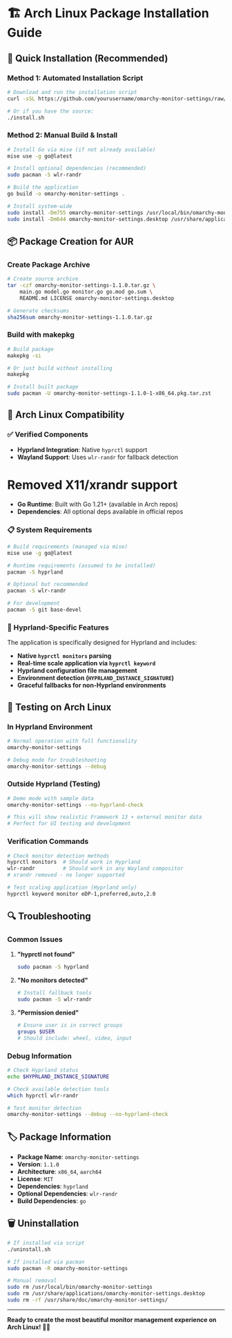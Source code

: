 # 🏗️ Arch Linux Package Installation Guide

## 🚀 Quick Installation (Recommended)

### Method 1: Automated Installation Script

```bash
# Download and run the installation script
curl -sSL https://github.com/yourusername/omarchy-monitor-settings/raw/main/install.sh | bash

# Or if you have the source:
./install.sh
```

### Method 2: Manual Build & Install

```bash
# Install Go via mise (if not already available)
mise use -g go@latest

# Install optional dependencies (recommended)
sudo pacman -S wlr-randr

# Build the application
go build -o omarchy-monitor-settings .

# Install system-wide
sudo install -Dm755 omarchy-monitor-settings /usr/local/bin/omarchy-monitor-settings
sudo install -Dm644 omarchy-monitor-settings.desktop /usr/share/applications/omarchy-monitor-settings.desktop
```

## 📦 Package Creation for AUR

### Create Package Archive

```bash
# Create source archive
tar -czf omarchy-monitor-settings-1.1.0.tar.gz \
    main.go model.go monitor.go go.mod go.sum \
    README.md LICENSE omarchy-monitor-settings.desktop

# Generate checksums
sha256sum omarchy-monitor-settings-1.1.0.tar.gz
```

### Build with makepkg

```bash
# Build package
makepkg -si

# Or just build without installing
makepkg

# Install built package
sudo pacman -U omarchy-monitor-settings-1.1.0-1-x86_64.pkg.tar.zst
```

## 🔧 Arch Linux Compatibility

### ✅ Verified Components

- **Hyprland Integration**: Native `hyprctl` support
- **Wayland Support**: Uses `wlr-randr` for fallback detection
# Removed X11/xrandr support
- **Go Runtime**: Built with Go 1.21+ (available in Arch repos)
- **Dependencies**: All optional deps available in official repos

### 📋 System Requirements

```bash
# Build requirements (managed via mise)
mise use -g go@latest

# Runtime requirements (assumed to be installed)
pacman -S hyprland

# Optional but recommended
pacman -S wlr-randr

# For development
pacman -S git base-devel
```

### 🎯 Hyprland-Specific Features

The application is specifically designed for Hyprland and includes:

- **Native `hyprctl monitors` parsing**
- **Real-time scale application via `hyprctl keyword`**
- **Hyprland configuration file management**
- **Environment detection (`HYPRLAND_INSTANCE_SIGNATURE`)**
- **Graceful fallbacks for non-Hyprland environments**

## 🧪 Testing on Arch Linux

### In Hyprland Environment

```bash
# Normal operation with full functionality
omarchy-monitor-settings

# Debug mode for troubleshooting
omarchy-monitor-settings --debug
```

### Outside Hyprland (Testing)

```bash
# Demo mode with sample data
omarchy-monitor-settings --no-hyprland-check

# This will show realistic Framework 13 + external monitor data
# Perfect for UI testing and development
```

### Verification Commands

```bash
# Check monitor detection methods
hyprctl monitors  # Should work in Hyprland
wlr-randr         # Should work in any Wayland compositor
# xrandr removed - no longer supported

# Test scaling application (Hyprland only)
hyprctl keyword monitor eDP-1,preferred,auto,2.0
```

## 🔍 Troubleshooting

### Common Issues

1. **"hyprctl not found"**
   ```bash
   sudo pacman -S hyprland
   ```

2. **"No monitors detected"**
   ```bash
   # Install fallback tools
   sudo pacman -S wlr-randr
   ```

3. **"Permission denied"**
   ```bash
   # Ensure user is in correct groups
   groups $USER
   # Should include: wheel, video, input
   ```

### Debug Information

```bash
# Check Hyprland status
echo $HYPRLAND_INSTANCE_SIGNATURE

# Check available detection tools
which hyprctl wlr-randr

# Test monitor detection
omarchy-monitor-settings --debug --no-hyprland-check
```

## 🏷️ Package Information

- **Package Name**: `omarchy-monitor-settings`
- **Version**: `1.1.0`
- **Architecture**: `x86_64`, `aarch64`
- **License**: `MIT`
- **Dependencies**: `hyprland`
- **Optional Dependencies**: `wlr-randr`
- **Build Dependencies**: `go`

## 🗑️ Uninstallation

```bash
# If installed via script
./uninstall.sh

# If installed via pacman
sudo pacman -R omarchy-monitor-settings

# Manual removal
sudo rm /usr/local/bin/omarchy-monitor-settings
sudo rm /usr/share/applications/omarchy-monitor-settings.desktop
sudo rm -rf /usr/share/doc/omarchy-monitor-settings/
```

---

**Ready to create the most beautiful monitor management experience on Arch Linux! 🎨✨** 